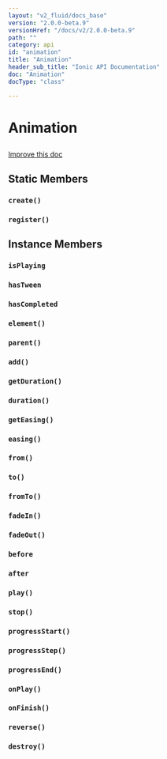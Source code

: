 ```yaml
---
layout: "v2_fluid/docs_base"
version: "2.0.0-beta.9"
versionHref: "/docs/v2/2.0.0-beta.9"
path: ""
category: api
id: "animation"
title: "Animation"
header_sub_title: "Ionic API Documentation"
doc: "Animation"
docType: "class"

---
```










<h1 class="api-title">
<a class="anchor" name="animation" href="#animation"></a>

Animation





</h1>

<a class="improve-v2-docs" href="http://github.com/driftyco/ionic/edit/2.0//src/animations/animation.ts#L1">
Improve this doc
</a>











<!-- @usage tag -->


<!-- @property tags -->
<h2><a class="anchor" name="static-members" href="#static-members"></a>Static Members</h2>
<div id="create"></div>
<h3><a class="anchor" name="create" href="#create"></a><code>create()</code>
  
</h3>











<div id="register"></div>
<h3><a class="anchor" name="register" href="#register"></a><code>register()</code>
  
</h3>













<!-- instance methods on the class -->

<h2><a class="anchor" name="instance-members" href="#instance-members"></a>Instance Members</h2>

<div id="isPlaying"></div>

<h3>
<a class="anchor" name="isPlaying" href="#isPlaying"></a>
<code>isPlaying</code>
  

</h3>












<div id="hasTween"></div>

<h3>
<a class="anchor" name="hasTween" href="#hasTween"></a>
<code>hasTween</code>
  

</h3>












<div id="hasCompleted"></div>

<h3>
<a class="anchor" name="hasCompleted" href="#hasCompleted"></a>
<code>hasCompleted</code>
  

</h3>












<div id="element"></div>

<h3>
<a class="anchor" name="element" href="#element"></a>
<code>element()</code>
  

</h3>












<div id="parent"></div>

<h3>
<a class="anchor" name="parent" href="#parent"></a>
<code>parent()</code>
  

</h3>












<div id="add"></div>

<h3>
<a class="anchor" name="add" href="#add"></a>
<code>add()</code>
  

</h3>












<div id="getDuration"></div>

<h3>
<a class="anchor" name="getDuration" href="#getDuration"></a>
<code>getDuration()</code>
  

</h3>












<div id="duration"></div>

<h3>
<a class="anchor" name="duration" href="#duration"></a>
<code>duration()</code>
  

</h3>












<div id="getEasing"></div>

<h3>
<a class="anchor" name="getEasing" href="#getEasing"></a>
<code>getEasing()</code>
  

</h3>












<div id="easing"></div>

<h3>
<a class="anchor" name="easing" href="#easing"></a>
<code>easing()</code>
  

</h3>












<div id="from"></div>

<h3>
<a class="anchor" name="from" href="#from"></a>
<code>from()</code>
  

</h3>












<div id="to"></div>

<h3>
<a class="anchor" name="to" href="#to"></a>
<code>to()</code>
  

</h3>












<div id="fromTo"></div>

<h3>
<a class="anchor" name="fromTo" href="#fromTo"></a>
<code>fromTo()</code>
  

</h3>












<div id="fadeIn"></div>

<h3>
<a class="anchor" name="fadeIn" href="#fadeIn"></a>
<code>fadeIn()</code>
  

</h3>












<div id="fadeOut"></div>

<h3>
<a class="anchor" name="fadeOut" href="#fadeOut"></a>
<code>fadeOut()</code>
  

</h3>












<div id="before"></div>

<h3>
<a class="anchor" name="before" href="#before"></a>
<code>before</code>
  

</h3>












<div id="after"></div>

<h3>
<a class="anchor" name="after" href="#after"></a>
<code>after</code>
  

</h3>












<div id="play"></div>

<h3>
<a class="anchor" name="play" href="#play"></a>
<code>play()</code>
  

</h3>












<div id="stop"></div>

<h3>
<a class="anchor" name="stop" href="#stop"></a>
<code>stop()</code>
  

</h3>












<div id="progressStart"></div>

<h3>
<a class="anchor" name="progressStart" href="#progressStart"></a>
<code>progressStart()</code>
  

</h3>












<div id="progressStep"></div>

<h3>
<a class="anchor" name="progressStep" href="#progressStep"></a>
<code>progressStep()</code>
  

</h3>












<div id="progressEnd"></div>

<h3>
<a class="anchor" name="progressEnd" href="#progressEnd"></a>
<code>progressEnd()</code>
  

</h3>












<div id="onPlay"></div>

<h3>
<a class="anchor" name="onPlay" href="#onPlay"></a>
<code>onPlay()</code>
  

</h3>












<div id="onFinish"></div>

<h3>
<a class="anchor" name="onFinish" href="#onFinish"></a>
<code>onFinish()</code>
  

</h3>












<div id="reverse"></div>

<h3>
<a class="anchor" name="reverse" href="#reverse"></a>
<code>reverse()</code>
  

</h3>












<div id="destroy"></div>

<h3>
<a class="anchor" name="destroy" href="#destroy"></a>
<code>destroy()</code>
  

</h3>













<!-- related link --><!-- end content block -->


<!-- end body block -->

